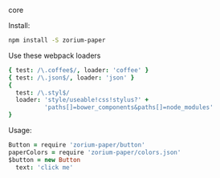 core

Install:

```bash
npm install -S zorium-paper
```

Use these webpack loaders

```coffee
{ test: /\.coffee$/, loader: 'coffee' }
{ test: /\.json$/, loader: 'json' }
{
  test: /\.styl$/
  loader: 'style/useable!css!stylus?' +
          'paths[]=bower_components&paths[]=node_modules'
}
```


Usage:

```coffee
Button = require 'zorium-paper/button'
paperColors = require 'zorium-paper/colors.json'
$button = new Button
  text: 'click me'
```

